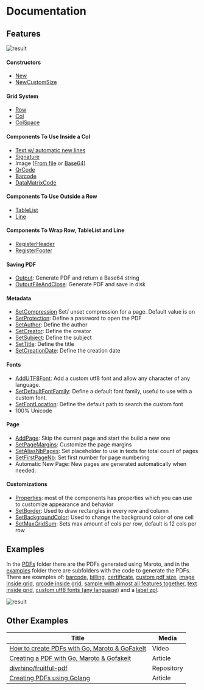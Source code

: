 # Documentation

## Features
![result](../assets/images/diagram.png)

#### Constructors
* [New](https://pkg.go.dev/github.com/nh3000-org/maroto/pkg/pdf#NewMaroto)
* [NewCustomSize](https://pkg.go.dev/github.com/nh3000-org/maroto/pkg/pdf#NewMarotoCustomSize)

#### Grid System
* [Row](https://pkg.go.dev/github.com/nh3000-org/maroto/pkg/pdf?tab=doc#PdfMaroto.Row)
* [Col](https://pkg.go.dev/github.com/nh3000-org/maroto/pkg/pdf?tab=doc#PdfMaroto.Col)
* [ColSpace](https://pkg.go.dev/github.com/nh3000-org/maroto/pkg/pdf?tab=doc#PdfMaroto.ColSpace)

#### Components To Use Inside a Col
* [Text w/ automatic new lines](https://pkg.go.dev/github.com/nh3000-org/maroto/pkg/pdf?tab=doc#PdfMaroto.Text)
* [Signature](https://pkg.go.dev/github.com/nh3000-org/maroto/pkg/pdf?tab=doc#PdfMaroto.Signature)
* Image ([From file](https://pkg.go.dev/github.com/nh3000-org/maroto/pkg/pdf?tab=doc#PdfMaroto.FileImage) or [Base64](https://pkg.go.dev/github.com/nh3000-org/maroto/pkg/pdf?tab=doc#PdfMaroto.Base64Image))
* [QrCode](https://pkg.go.dev/github.com/nh3000-org/maroto/pkg/pdf?tab=doc#PdfMaroto.QrCode)
* [Barcode](https://pkg.go.dev/github.com/nh3000-org/maroto/pkg/pdf?tab=doc#PdfMaroto.Barcode)
* [DataMatrixCode](https://pkg.go.dev/github.com/nh3000-org/maroto/pkg/pdf?tab=doc#PdfMaroto.DataMatrixCode)

#### Components To Use Outside a Row
* [TableList](https://pkg.go.dev/github.com/nh3000-org/maroto/pkg/pdf?tab=doc#PdfMaroto.TableList)
* [Line](https://pkg.go.dev/github.com/nh3000-org/maroto/pkg/pdf?tab=doc#PdfMaroto.Line)

#### Components To Wrap Row, TableList and Line
* [RegisterHeader](https://pkg.go.dev/github.com/nh3000-org/maroto/pkg/pdf?tab=doc#PdfMaroto.RegisterHeader)
* [RegisterFooter](https://pkg.go.dev/github.com/nh3000-org/maroto/pkg/pdf?tab=doc#PdfMaroto.RegisterFooter)

#### Saving PDF
* [Output](https://pkg.go.dev/github.com/nh3000-org/maroto/pkg/pdf#PdfMaroto.Output): Generate PDF and return a Base64 string
* [OutputFileAndClose](https://pkg.go.dev/github.com/nh3000-org/maroto/pkg/pdf#PdfMaroto.OutputFileAndClose): Generate PDF and save in disk

#### Metadata
* [SetCompression](https://pkg.go.dev/github.com/nh3000-org/maroto/pkg/pdf#PdfMaroto.SetCompression) Set/ unset compression for a page. Default value is on
* [SetProtection](https://pkg.go.dev/github.com/nh3000-org/maroto/pkg/pdf#PdfMaroto.SetProtection): Define a password to open the PDF
* [SetAuthor](https://pkg.go.dev/github.com/nh3000-org/maroto/pkg/pdf#PdfMaroto.SetAuthor): Define the author
* [SetCreator](https://pkg.go.dev/github.com/nh3000-org/maroto/pkg/pdf#PdfMaroto.SetCreator): Define the creator
* [SetSubject](https://pkg.go.dev/github.com/nh3000-org/maroto/pkg/pdf#PdfMaroto.SetSubject): Define the subject
* [SetTitle](https://pkg.go.dev/github.com/nh3000-org/maroto/pkg/pdf#PdfMaroto.SetTitle): Define the title
* [SetCreationDate](https://pkg.go.dev/github.com/nh3000-org/maroto/pkg/pdf#PdfMaroto.SetCreationDate): Define the creation date

#### Fonts
* [AddUTF8Font](https://pkg.go.dev/github.com/nh3000-org/maroto/pkg/pdf#PdfMaroto.AddUTF8Font): Add a custom utf8 font and allow any character of any language.
* [SetDefaultFontFamily](https://pkg.go.dev/github.com/nh3000-org/maroto/pkg/pdf#PdfMaroto.SetProtection): Define a default font family, useful to use with a custom font.
* [SetFontLocation](https://pkg.go.dev/github.com/nh3000-org/maroto/pkg/pdf#PdfMaroto.SetFontLocation): Define the default path to search the custom font
* 100% Unicode

#### Page
* [AddPage](https://pkg.go.dev/github.com/nh3000-org/maroto/pkg/pdf?tab=doc#PdfMaroto.AddPage): Skip the current page and start the build a new one
* [SetPageMargins](https://pkg.go.dev/github.com/nh3000-org/maroto/pkg/pdf?tab=doc#PdfMaroto.SetPageMargins): Customize the page margins
* [SetAliasNbPages](https://pkg.go.dev/github.com/nh3000-org/maroto/pkg/pdf#PdfMaroto.SetAliasNbPages): Set placeholder to use in texts for total count of pages
* [SetFirstPageNb](https://pkg.go.dev/github.com/nh3000-org/maroto/pkg/pdf#PdfMaroto.SetFirstPageNb): Set first number for page numbering
* Automatic New Page: New pages are generated automatically when needed.

#### Customizations
* [Properties](https://pkg.go.dev/github.com/nh3000-org/maroto/pkg/props?tab=doc): most of the components has properties which you can use to customize appearance and behavior
* [SetBorder](https://pkg.go.dev/github.com/nh3000-org/maroto/pkg/pdf?tab=doc#PdfMaroto.SetBorder): Used to draw rectangles in every row and column
* [SetBackgroundColor](https://pkg.go.dev/github.com/nh3000-org/maroto/pkg/pdf?tab=doc#PdfMaroto.SetBackgroundColor): Used to change the background color of one cell
* [SetMaxGridSum](https://pkg.go.dev/github.com/nh3000-org/maroto/pkg/pdf?tab=doc#PdfMaroto.SetMaxGridSum): Sets max amount of cols per row, default is 12 cols per row

## Examples
In the [PDFs](internal/examples/pdfs) folder there are the PDFs generated
using Maroto, and in the [examples](internal/examples) folder there are subfolders
with the code to generate the PDFs. There are examples of: [barcode](internal/examples/barcode),
[billing](internal/examples/billing), [certificate](internal/examples/certificate),
[custom pdf size](internal/examples/customsize), [image inside grid](internal/examples/imagegrid),
[qrcode inside grid](internal/examples/qrgrid), [sample with almost all features together](internal/examples/sample1),
[text inside grid](internal/examples/textgrid), [custom utf8 fonts (any language)](internal/examples/utfsample) and a
[label zpl](internal/examples/zpl).

![result](../assets/images/result.png)

## Other Examples

| Title | Media |
|---|---|
| [How to create PDFs with Go, Maroto & GoFakeIt](https://www.youtube.com/watch?v=jwOy4JgleTU) | Video |
| [Creating a PDF with Go, Maroto & Gofakeit](https://divrhino.com/articles/create-pdf-document-with-go-maroto-gofakeit) | Article |
| [divrhino/fruitful-pdf](https://github.com/divrhino/fruitful-pdf) | Repository |
| [Creating PDFs using Golang](https://medium.com/@johnathanfercher/creating-pdfs-using-golang-98b722e99d6d) | Article |
